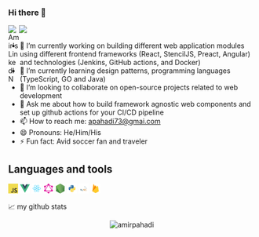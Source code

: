 ### Hi there 👋
<a href="https://www.linkedin.com/in/amirpahadi/">
  <img align="left" alt="Amir's LinkedIN" width="22px" src="https://raw.githubusercontent.com/peterthehan/peterthehan/master/assets/linkedin.svg" />
</a>

![](https://visitor-badge.glitch.me/badge?page_id=apahadi73.apahadi73)

- 🔭 I’m currently working on building different web application modules using different frontend frameworks (React, StencilJS, Preact, Angular) and technologies (Jenkins, GitHub actions, and Docker)
- 🌱 I’m currently learning design patterns, programming languages (TypeScript, GO and Java)
- 👯 I’m looking to collaborate on open-source projects related to web development
- 💬 Ask me about how to build framework agnostic web components and set up github actions for your CI/CD pipeline
- 📫 How to reach me: apahadi73@gmai.com
- 😄 Pronouns: He/Him/His
- ⚡ Fun fact: Avid soccer fan and traveler


## Languages and tools
<code><img height="20" src="https://raw.githubusercontent.com/github/explore/80688e429a7d4ef2fca1e82350fe8e3517d3494d/topics/javascript/javascript.png"></code>
<code><img height="20" src="https://raw.githubusercontent.com/github/explore/80688e429a7d4ef2fca1e82350fe8e3517d3494d/topics/vue/vue.png"></code>
<code><img height="20" src="https://raw.githubusercontent.com/github/explore/80688e429a7d4ef2fca1e82350fe8e3517d3494d/topics/react/react.png"></code>
<code><img height="20" src="https://raw.githubusercontent.com/github/explore/5c058a388828bb5fde0bcafd4bc867b5bb3f26f3/topics/graphql/graphql.png"></code>
<code><img height="20" src="https://raw.githubusercontent.com/github/explore/80688e429a7d4ef2fca1e82350fe8e3517d3494d/topics/nodejs/nodejs.png"></code>
<code><img height="20" src="https://raw.githubusercontent.com/github/explore/80688e429a7d4ef2fca1e82350fe8e3517d3494d/topics/python/python.png"></code>
<code><img height="20" src="https://raw.githubusercontent.com/github/explore/80688e429a7d4ef2fca1e82350fe8e3517d3494d/topics/mysql/mysql.png"></code>
<code><img height="20" src="https://raw.githubusercontent.com/github/explore/80688e429a7d4ef2fca1e82350fe8e3517d3494d/topics/firebase/firebase.png"></code>

📈 my github stats

<p align="center"> <img src="https://github-readme-stats.vercel.app/api?username=apahadi73&show_icons=true&theme=gotham" alt="amirpahadi" />
